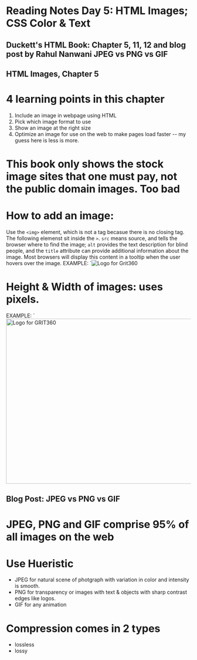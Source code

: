 # Reading Notes Day 5: HTML Images; CSS Color & Text

## Duckett's HTML Book: Chapter 5, 11, 12 and blog post by Rahul Nanwani JPEG vs PNG vs GIF

## HTML Images, Chapter 5

# 4 learning points in this chapter

1. Include an image in webpage using HTML
2. Pick which image format to use
3. Show an image at the right size
4. Optimize an image for use on the web to make pages load faster -- my guess here is less is more.

# This book only shows the stock image sites that one must pay, not the public domain images. Too bad

# How to add an image:
Use the `<img>` element, which is not a tag becasue there is no closing tag. The following elemenst sit inside the `>`. `src` means source, and tells the browser where to find the image; `alt` provides the text description for blind people, and the `title` attribute can provide additional information about the image. Most browsers will display this content in a tooltip when the user hovers over the image. 
EXAMPLE: `<img src="images/grit360.jpg" alt="Logo for Grit360" title="GRIT360 we build, we connect, we create, we inspire" />

# Height & Width of images: uses pixels.

EXAMPLE: `<img src="images/grit360.jpg" alt="Logo for GRIT360" width="600" height="450" />



## Blog Post: JPEG vs PNG vs GIF

# JPEG, PNG and GIF comprise 95% of all images on the web

# Use Hueristic

- JPEG for natural scene of photgraph with variation in color and intensity is smooth.
- PNG for transparency or images with text & objects with sharp contrast edges like logos.
- GIF for any animation

# Compression comes in 2 types

- lossless
- lossy


